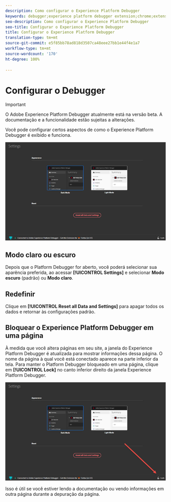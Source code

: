 ```yaml
---
description: Como configurar o Experience Platform Debugger
keywords: debugger;experience platform debugger extension;chrome;extension;configure
seo-description: Como configurar o Experience Platform Debugger
seo-title: Configurar o Experience Platform Debugger
title: Configurar o Experience Platform Debugger
translation-type: tm+mt
source-git-commit: e5f85bb78ad818d3507ca48eee27bb1e44f4e1a7
workflow-type: tm+mt
source-wordcount: '170'
ht-degree: 100%

---
```



# Configurar o Debugger

>[!IMPORTANT]
>
>O Adobe Experience Platform Debugger atualmente está na versão beta. A documentação e a funcionalidade estão sujeitas a alterações.

Você pode configurar certos aspectos de como o Experience Platform Debugger é exibido e funciona.

![](assets/settings.jpg)

## Modo claro ou escuro

Depois que o Platform Debugger for aberto, você poderá selecionar sua aparência preferida, ao acessar **[!UICONTROL Settings]** e selecionar **Modo escuro** (padrão) ou **Modo claro**.

## Redefinir

Clique em **[!UICONTROL Reset all Data and Settings]** para apagar todos os dados e retornar às configurações padrão.

## Bloquear o Experience Platform Debugger em uma página

À medida que você altera páginas em seu site, a janela do Experience Platform Debugger é atualizada para mostrar informações dessa página. O nome da página à qual você está conectado aparece na parte inferior da tela. Para manter o Platform Debugger bloqueado em uma página, clique em **[!UICONTROL Lock]** no canto inferior direito da janela Experience Platform Debugger.

![](assets/lock.jpg)

Isso é útil se você estiver lendo a documentação ou vendo informações em outra página durante a depuração da página.